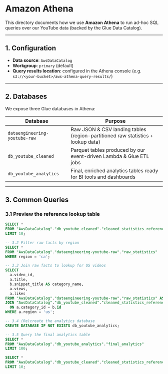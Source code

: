 # Amazon Athena

This directory documents how we use **Amazon Athena** to run ad-hoc SQL queries over our YouTube data (backed by the Glue Data Catalog).

---

## 1. Configuration

- **Data source**: `AwsDataCatalog`  
- **Workgroup**: `primary` (default)  
- **Query results location**: configured in the Athena console (e.g. `s3://<your-bucket>/aws-athena-query-results/`)

---

## 2. Databases

We expose three Glue databases in Athena:

| Database                        | Purpose                                                                  |
|---------------------------------|--------------------------------------------------------------------------|
| `dataengineering-youtube-raw`   | Raw JSON & CSV landing tables (region-partitioned raw statistics + lookup data) |
| `db_youtube_cleaned`            | Parquet tables produced by our event-driven Lambda & Glue ETL jobs      |
| `db_youtube_analytics`          | Final, enriched analytics tables ready for BI tools and dashboards       |

---
## 3. Common Queries

### 3.1 Preview the reference lookup table
```sql
SELECT *
FROM "AwsDataCatalog"."db_youtube_cleaned"."cleaned_statistics_reference_data"
LIMIT 10;

-- 3.2 Filter raw facts by region
SELECT *
FROM "AwsDataCatalog"."dataengineering-youtube-raw"."raw_statistics"
WHERE region = 'ca';

-- 3.3 Join raw facts to lookup for US videos
SELECT
  a.video_id,
  a.title,
  b.snippet_title AS category_name,
  a.views,
  a.likes
FROM "AwsDataCatalog"."dataengineering-youtube-raw"."raw_statistics" AS a
JOIN "AwsDataCatalog"."db_youtube_cleaned"."cleaned_statistics_reference_data" AS b
  ON a.category_id = b.id
WHERE a.region = 'us';

-- 3.4 (Re)create the analytics database
CREATE DATABASE IF NOT EXISTS db_youtube_analytics;

-- 3.5 Query the final analytics table
SELECT *
FROM "AwsDataCatalog"."db_youtube_analytics"."final_analytics"
LIMIT 100;

SELECT *
FROM "AwsDataCatalog"."db_youtube_cleaned"."cleaned_statistics_reference_data"
LIMIT 10;
